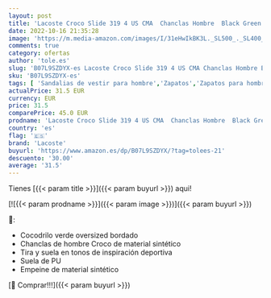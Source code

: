 ```yaml
---
layout: post
title: 'Lacoste Croco Slide 319 4 US CMA  Chanclas Hombre  Black Green  39.5 EU'
date: 2022-10-16 21:35:28
image: 'https://m.media-amazon.com/images/I/31eHwIkBK3L._SL500_._SL400_.jpg'
comments: true
category: ofertas
author: 'tole.es'
slug: 'B07L9SZDYX-es Lacoste Croco Slide 319 4 US CMA Chanclas Hombre Black...'
sku: 'B07L9SZDYX-es'
tags: [ 'Sandalias de vestir para hombre','Zapatos','Zapatos para hombre','Zapatos y complementos','chanclas','lacoste','🇪🇸', ]
actualPrice: 31.5 EUR
currency: EUR
price: 31.5
comparePrice: 45.0 EUR
prodname: 'Lacoste Croco Slide 319 4 US CMA  Chanclas Hombre  Black Green  39.5 EU'
country: 'es'
flag: '🇪🇸'
brand: 'Lacoste'
buyurl: 'https://www.amazon.es/dp/B07L9SZDYX/?tag=tolees-21'
descuento: '30.00'
average: '31.5'
---
```


Tienes [{{< param title >}}]({{< param buyurl >}}) aqui!

[![{{< param prodname >}}]({{< param image >}})]({{< param buyurl >}})

🔎:

- Cocodrilo verde oversized bordado
- Chanclas de hombre Croco de material sintético
- Tira y suela en tonos de inspiración deportiva
- Suela de PU
- Empeine de material sintético

[🛒 Comprar!!!]({{< param buyurl >}})
